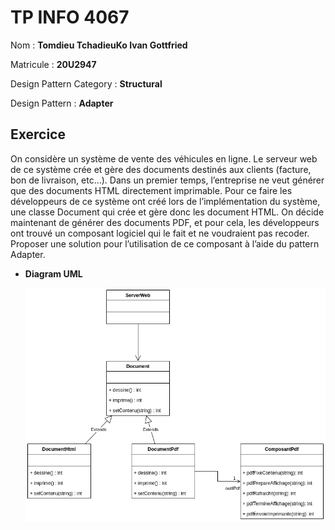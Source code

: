 # TP INFO 4067

Nom : **Tomdieu TchadieuKo Ivan Gottfried**

Matricule : **20U2947**

Design Pattern Category : **Structural**

Design Pattern : **Adapter**

## Exercice

On considère un système de vente des véhicules en ligne. Le serveur web de
ce système crée et gère des documents destinés aux clients (facture, bon de
livraison, etc…). Dans un premier temps, l’entreprise ne veut générer que des
documents HTML directement imprimable. Pour ce faire les développeurs de
ce système ont créé lors de l’implémentation du système, une classe
Document qui crée et gère donc les document HTML.
On décide maintenant de générer des documents PDF, et pour cela, les
développeurs ont trouvé un composant logiciel qui le fait et ne voudraient pas
recoder. Proposer une solution pour l’utilisation de ce composant à l’aide du
pattern Adapter.

- **Diagram UML**

    ![Image Du Diagram UML](./diagram.png "UML Class Diagram")
